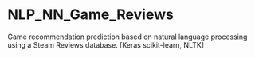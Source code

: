 # NLP_NN_Game_Reviews
Game recommendation prediction based on natural language processing using a Steam Reviews database. [Keras scikit-learn, NLTK]
